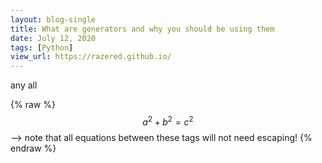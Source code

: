 ```yaml
---
layout: blog-single
title: What are generators and why you should be using them
date: July 12, 2020
tags: [Python]
view_url: https://razered.github.io/
---
```


any
all


{% raw %}
  $$a^2 + b^2 = c^2$$ --> note that all equations between these tags will not need escaping! 
{% endraw %}
